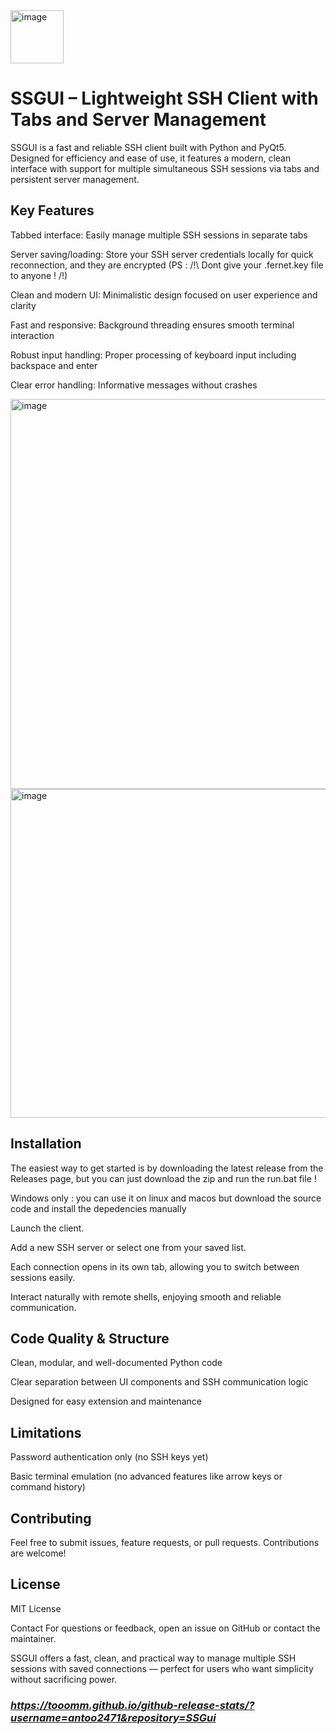 <img width="85" height="85" alt="image" src="https://github.com/user-attachments/assets/605bff9e-56a5-4eca-96db-f2d5d48f59c6" />

# SSGUI – Lightweight SSH Client with Tabs and Server Management
SSGUI is a fast and reliable SSH client built with Python and PyQt5. Designed for efficiency and ease of use, it features a modern, clean interface with support for multiple simultaneous SSH sessions via tabs and persistent server management.

## Key Features
Tabbed interface: Easily manage multiple SSH sessions in separate tabs

Server saving/loading: Store your SSH server credentials locally for quick reconnection, and they are encrypted (PS : /!\ Dont give your .fernet.key file to anyone ! /!\)

Clean and modern UI: Minimalistic design focused on user experience and clarity

Fast and responsive: Background threading ensures smooth terminal interaction

Robust input handling: Proper processing of keyboard input including backspace and enter

Clear error handling: Informative messages without crashes

<img width="890" height="624" alt="image" src="https://github.com/user-attachments/assets/940aaa9f-8ce4-4d71-ac76-eba951eeae91" /> <img width="596" height="526" alt="image" src="https://github.com/user-attachments/assets/147c67de-8f86-47ab-83f0-666f113132e6" />


## Installation
The easiest way to get started is by downloading the latest release from the Releases page, but you can just download the zip and run the run.bat file !

Windows only : you can use it on linux and macos but download the source code and install the depedencies manually

Launch the client.

Add a new SSH server or select one from your saved list.

Each connection opens in its own tab, allowing you to switch between sessions easily.

Interact naturally with remote shells, enjoying smooth and reliable communication.

## Code Quality & Structure
Clean, modular, and well-documented Python code

Clear separation between UI components and SSH communication logic

Designed for easy extension and maintenance

## Limitations
Password authentication only (no SSH keys yet)

Basic terminal emulation (no advanced features like arrow keys or command history)

## Contributing
Feel free to submit issues, feature requests, or pull requests. Contributions are welcome!

## License
MIT License

Contact
For questions or feedback, open an issue on GitHub or contact the maintainer.

SSGUI offers a fast, clean, and practical way to manage multiple SSH sessions with saved connections — perfect for users who want simplicity without sacrificing power.

### *https://tooomm.github.io/github-release-stats/?username=antoo2471&repository=SSGui*
